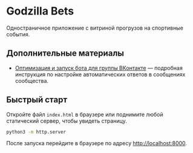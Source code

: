 # Godzilla Bets

Одностраничное приложение с витриной прогрузов на спортивные события.

## Дополнительные материалы
- [Оптимизация и запуск бота для группы ВКонтакте](docs/vk-bot-optimization-guide.md) — подробная инструкция по настройке автоматических ответов в сообщениях сообщества.

## Быстрый старт

Откройте файл `index.html` в браузере или поднимите любой статический сервер, чтобы увидеть страницу.

```bash
python3 -m http.server
```

После запуска перейдите в браузере по адресу [http://localhost:8000](http://localhost:8000).
